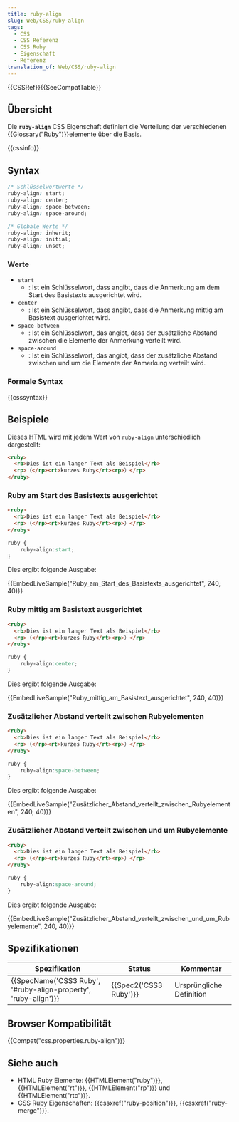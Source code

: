 ```yaml
---
title: ruby-align
slug: Web/CSS/ruby-align
tags:
  - CSS
  - CSS Referenz
  - CSS Ruby
  - Eigenschaft
  - Referenz
translation_of: Web/CSS/ruby-align
---
```

{{CSSRef}}{{SeeCompatTable}}

## Übersicht

Die **`ruby-align`** CSS Eigenschaft definiert die Verteilung der verschiedenen {{Glossary("Ruby")}}elemente über die Basis.

{{cssinfo}}

## Syntax

```css
/* Schlüsselwortwerte */
ruby-align: start;
ruby-align: center;
ruby-align: space-between;
ruby-align: space-around;

/* Globale Werte */
ruby-align: inherit;
ruby-align: initial;
ruby-align: unset;
```

### Werte

- `start`
  - : Ist ein Schlüsselwort, dass angibt, dass die Anmerkung am dem Start des Basistexts ausgerichtet wird.
- `center`
  - : Ist ein Schlüsselwort, dass angibt, dass die Anmerkung mittig am Basistext ausgerichtet wird.
- `space-between`
  - : Ist ein Schlüsselwort, das angibt, dass der zusätzliche Abstand zwischen die Elemente der Anmerkung verteilt wird.
- `space-around`
  - : Ist ein Schlüsselwort, das angibt, dass der zusätzliche Abstand zwischen und um die Elemente der Anmerkung verteilt wird.

### Formale Syntax

{{csssyntax}}

## Beispiele

Dieses HTML wird mit jedem Wert von `ruby-align` unterschiedlich dargestellt:

```html
<ruby>
  <rb>Dies ist ein langer Text als Beispiel</rb>
  <rp>（</rp><rt>kurzes Ruby</rt><rp>）</rp>
</ruby>
```

### Ruby am Start des Basistexts ausgerichtet

```html
<ruby>
  <rb>Dies ist ein langer Text als Beispiel</rb>
  <rp>（</rp><rt>kurzes Ruby</rt><rp>）</rp>
</ruby>
```

```css
ruby {
    ruby-align:start;
}
```

Dies ergibt folgende Ausgabe:

{{EmbedLiveSample("Ruby_am_Start_des_Basistexts_ausgerichtet", 240, 40)}}

### Ruby mittig am Basistext ausgerichtet

```html
<ruby>
  <rb>Dies ist ein langer Text als Beispiel</rb>
  <rp>（</rp><rt>kurzes Ruby</rt><rp>）</rp>
</ruby>
```

```css
ruby {
    ruby-align:center;
}
```

Dies ergibt folgende Ausgabe:

{{EmbedLiveSample("Ruby_mittig_am_Basistext_ausgerichtet", 240, 40)}}

### Zusätzlicher Abstand verteilt zwischen Rubyelementen

```html
<ruby>
  <rb>Dies ist ein langer Text als Beispiel</rb>
  <rp>（</rp><rt>kurzes Ruby</rt><rp>）</rp>
</ruby>
```

```css
ruby {
    ruby-align:space-between;
}
```

Dies ergibt folgende Ausgabe:

{{EmbedLiveSample("Zusätzlicher_Abstand_verteilt_zwischen_Rubyelementen", 240, 40)}}

### Zusätzlicher Abstand verteilt zwischen und um Rubyelemente

```html
<ruby>
  <rb>Dies ist ein langer Text als Beispiel</rb>
  <rp>（</rp><rt>kurzes Ruby</rt><rp>）</rp>
</ruby>
```

```css
ruby {
    ruby-align:space-around;
}
```

Dies ergibt folgende Ausgabe:

{{EmbedLiveSample("Zusätzlicher_Abstand_verteilt_zwischen_und_um_Rubyelemente", 240, 40)}}

## Spezifikationen

| Spezifikation                                                                        | Status                       | Kommentar                |
| ------------------------------------------------------------------------------------ | ---------------------------- | ------------------------ |
| {{SpecName('CSS3 Ruby', '#ruby-align-property', 'ruby-align')}} | {{Spec2('CSS3 Ruby')}} | Ursprüngliche Definition |

## Browser Kompatibilität

{{Compat("css.properties.ruby-align")}}

## Siehe auch

- HTML Ruby Elemente: {{HTMLElement("ruby")}}, {{HTMLElement("rt")}}, {{HTMLElement("rp")}} und {{HTMLElement("rtc")}}.
- CSS Ruby Eigenschaften: {{cssxref("ruby-position")}}, {{cssxref("ruby-merge")}}.
